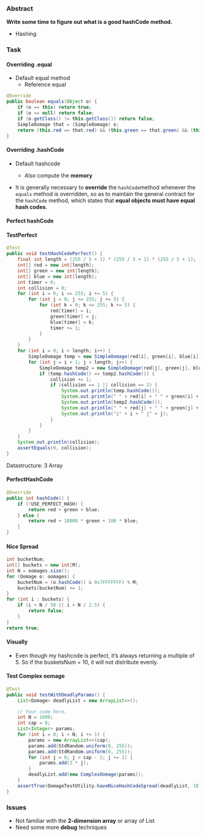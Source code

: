 ### Abstract

**Write some time to figure out what is a good hashCode method.**

* Hashing

### Task

#### Overriding .equal

* Default equal method
  * Reference equal

```java
@Override
public boolean equals(Object o) {
    if (o == this) return true;
    if (o == null) return false;
    if (o.getClass() != this.getClass()) return false;
    SimpleOomage that = (SimpleOomage) o;
    return (this.red == that.red) && (this.green == that.green) && (this.blue == that.blue);
}
```

#### Overriding .hashCode

* Default hashcode
  * Also compute the **memory**

* It is generally necessary to **override** the `hashCode`method whenever the `equals` method is overridden, so as to maintain the general contract for the `hashCode` method, which states that **equal objects must have equal hash codes**.

#### Perfect hashCode

#### TestPerfect

```java
@Test
public void testHashCodePerfect() {
    final int length = (255 / 5 + 1) * (255 / 5 + 1) * (255 / 5 + 1);
    int[] red = new int[length];
    int[] green = new int[length];
    int[] blue = new int[length];
    int timer = 0;
    int collision = 0;
    for (int i = 0; i <= 255; i += 5) {
        for (int j = 0; j <= 255; j += 5) {
            for (int k = 0; k <= 255; k += 5) {
                red[timer] = i;
                green[timer] = j;
                blue[timer] = k;
                timer += 1;
            }
        }
    }
    for (int i = 0; i < length; i++) {
        SimpleOomage temp = new SimpleOomage(red[i], green[i], blue[i]);
        for (int j = i + 1; j < length; j++) {
            SimpleOomage temp2 = new SimpleOomage(red[j], green[j], blue[j]);
            if (temp.hashCode() == temp2.hashCode()) {
                collision += 1;
                if (collision == 1 || collision == 2) {
                    System.out.println(temp.hashCode());
                    System.out.println(" " + red[i] + " " + green[i] + " " + blue[i]);
                    System.out.println(temp2.hashCode());
                    System.out.println(" " + red[j] + " " + green[j] + " " + blue[j]);
                    System.out.println("i" + i + " j" + j);
                }
            }
        }
    }
    System.out.println(collision);
    assertEquals(0, collision);
}
```

Datastructure: 3 Array

#### PerfectHashCode

```java
@Override
public int hashCode() {
    if (!USE_PERFECT_HASH) {
        return red + green + blue;
    } else {
        return red + 10000 * green + 100 * blue;
    }
}
```

#### Nice Spread

```java
int bucketNum;
int[] buckets = new int[M];
int N = oomages.size();
for (Oomage o: oomages) {
    bucketNum = (o.hashCode() & 0x7FFFFFFF) % M;
    buckets[bucketNum] += 1;
}
for (int i : buckets) {
    if (i < N / 50 || i > N / 2.5) {
        return false;
    }
}
return true;
```



#### Visually

* Even though my hashcode is perfect, it’s always returning a multiple of 5. So if the busketsNum = 10, it will not distribute evenly.



#### Test Complex oomage

```java
@Test
public void testWithDeadlyParams() {
    List<Oomage> deadlyList = new ArrayList<>();

    // Your code here.
    int N = 1000;
    int cap = 8;
    List<Integer> params;
    for (int i = 0; i < N; i += 1) {
        params = new ArrayList<>(cap);
        params.add(StdRandom.uniform(0, 255));
        params.add(StdRandom.uniform(0, 255));
        for (int j = 0; j < cap - 2; j += 1) {
            params.add(3 * j);
        }
        deadlyList.add(new ComplexOomage(params));
    }
    assertTrue(OomageTestUtility.haveNiceHashCodeSpread(deadlyList, 10));
}
```



### Issues

* Not familiar with the **2-dimension array** or array of List
* Need some more **debug** techniques